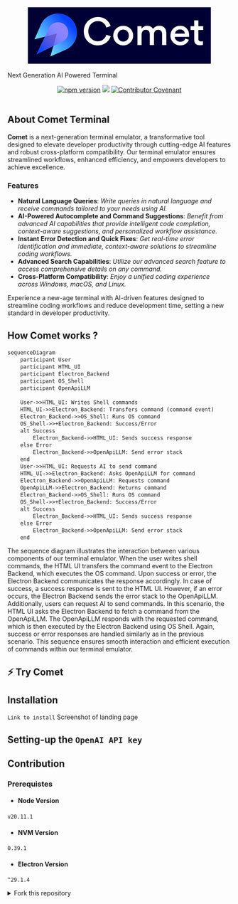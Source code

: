 <div align="center">
<a href="https://refine.dev/">
    <img alt="dbsense ai logo" src="assets\comeettu.png">
</a>
</div>
<!-- <div style="font-family: 'Lucida Console', 'Courier New', monospace; font-size: 25px;  font-family: Arial, Helvetica, sans-serif;
			background: linear-gradient(to right, #f32170,
					#ff6b08, #cf23cf, #eedd44);
			-webkit-text-fill-color: transparent;
			-webkit-background-clip: text;;">DbSenseAi</div> -->

<!-- <br/> -->
<!-- <div align="center">
    <a href="" style="color: ;">Home Page</a> |
    <a href="">Discord</a> |
    <a href="">Blog</a> |
    <a href="">Documentation</a>
</div> -->
<!-- <br/>
<br/> -->
<!-- <div align="center"><strong>Add Here <a href="">Something</a> Add here.</strong><br>add here</div> -->

Next Generation AI Powered Terminal
<br />

<div>
<div align="center">

[![npm version](https://img.shields.io/npm/v/@refinedev/core.svg)](https://www.npmjs.com/package/@refinedev/core)
[![](https://img.shields.io/github/commit-activity/m/refinedev/refine)](https://github.com/refinedev/refine/commits/master)
[![Contributor Covenant](https://img.shields.io/badge/Contributor%20Covenant-2.0-4baaaa.svg)](CODE_OF_CONDUCT.md)
<br/>
<br/>

</div>

</div align="left" >

## About Comet Terminal

**Comet** is a next-generation terminal emulator, a transformative tool designed to elevate developer productivity through cutting-edge AI features and robust cross-platform compatibility. Our terminal emulator ensures streamlined workflows, enhanced efficiency, and empowers developers to achieve excellence.
</br>

### Features

- **Natural Language Queries**: _Write queries in natural language and receive commands tailored to your needs using AI._
- **AI-Powered Autocomplete and Command Suggestions**: _Benefit from advanced AI capabilities that provide intelligent code completion, context-aware suggestions, and personalized workflow assistance._
- **Instant Error Detection and Quick Fixes**: _Get real-time error identification and immediate, context-aware solutions to streamline coding workflows._
- **Advanced Search Capabilities**: _Utilize our advanced search feature to access comprehensive details on any command._
- **Cross-Platform Compatibility**: _Enjoy a unified coding experience across Windows, macOS, and Linux._

Experience a new-age terminal with AI-driven features designed to streamline coding workflows and reduce development time, setting a new standard in developer productivity.

## How Comet works ?

```mermaid
sequenceDiagram
    participant User
    participant HTML_UI
    participant Electron_Backend
    participant OS_Shell
    participant OpenApiLLM

    User->>HTML_UI: Writes Shell commands
    HTML_UI->>Electron_Backend: Transfers command (command event)
    Electron_Backend->>OS_Shell: Runs OS command
    OS_Shell->>+Electron_Backend: Success/Error
    alt Success
        Electron_Backend->>HTML_UI: Sends success response
    else Error
        Electron_Backend->>OpenApiLLM: Send error stack
    end
    User->>HTML_UI: Requests AI to send command
    HTML_UI->>Electron_Backend: Asks OpenApiLLM for command
    Electron_Backend->>OpenApiLLM: Requests command
    OpenApiLLM->>Electron_Backend: Returns command
    Electron_Backend->>OS_Shell: Runs OS command
    OS_Shell->>+Electron_Backend: Success/Error
    alt Success
        Electron_Backend->>HTML_UI: Sends success response
    else Error
        Electron_Backend->>OpenApiLLM: Send error stack
    end

```

The sequence diagram illustrates the interaction between various components of our terminal emulator. When the user writes shell commands, the HTML UI transfers the command event to the Electron Backend, which executes the OS command. Upon success or error, the Electron Backend communicates the response accordingly. In case of success, a success response is sent to the HTML UI. However, if an error occurs, the Electron Backend sends the error stack to the OpenApiLLM. Additionally, users can request AI to send commands. In this scenario, the HTML UI asks the Electron Backend to fetch a command from the OpenApiLLM. The OpenApiLLM responds with the requested command, which is then executed by the Electron Backend using OS Shell. Again, success or error responses are handled similarly as in the previous scenario. This sequence ensures smooth interaction and efficient execution of commands within our terminal emulator.

## ⚡ Try Comet

## Installation

`Link to install`
Screenshot of landing page

## Setting-up the `OpenAI API key`

## Contribution

### Prerequistes

- #### **Node Version**

```
v20.11.1
```

- #### **NVM Version**

```
0.39.1
```

- #### **Electron Version**

```
^29.1.4
```

<details close>
  <summary>Fork this repository</summary>

<img align="right" width="500" src="https://github.com/vedanti-u/readme-assets/blob/main/fork-the-repo.png" alt="fork this repository" />

Fork this repository by clicking on the fork button on the top of this page. This will create a copy of this repository in your account.
</br>

## Clone the repository

<img align="right" width="500" src="https://github.com/vedanti-u/readme-assets/blob/main/clone-button.png" />
<img align="right" width="500" src="https://github.com/vedanti-u/readme-assets/blob/main/copy-cloning-url.png" alt="fork this repository" />
Now clone the forked repository to your machine. Go to your GitHub account, open the forked repository, click on the code button and then click the _copy to clipboard_ icon, this is the COPIED_URL.

Open a terminal and run the following git command:

```git
git clone "COPIED_URL"
```

e.g : `git clone https://github.com/vedanti-u/db.ai.git`
</br>

---

### Install dependencies

```bash
npm install
```

---

### Create a branch

Change to the repository directory on your computer (if you are not already there):

```bash
$ cd comet-terminal
```

Now create a branch using the `git checkout` command:

```bash
$ git checkout -b new-branch-name
```

e.g : `git checkout -b feature/ai-autocomplete`

**Name your branch according to the feature you are working on :**

e.g : you want to work on creating autocomplete feature, name your branch like `feature/ai-autocomplete`

_(follow this naming convention i.e using "-" in between)_

### _Contribute to Code_

#### Create a `.env` File with format

### Create a pull request

  <details>
   <summary>How to create pull request</summary>
  </br>
  Once you have modified an existing file or added a new file to the project of your choice, you can stage it to your local repository, which we can do with the `git add` command. In our example, `filename.md`, we will type the following command.

<code>$ git add filename.md</code>

where filename is the file you have modified or created

If you are looking to add all the files you have modified in a particular directory, you can stage them all with the following command:
`git add .`

Or, alternatively, you can type `git add -all` for all new files to be staged.

<h3>Commiting the changes</h3>
<code>git commit -m "Added autocomplete feature"</code>

<h3>To PUSH your branch to your remote main</h3>
<code>$ git push --set-upstream origin your-branch-name</code>
</br>

e.g : `$ git push --set-upstream origin feature/ai-autocomplete`

<h4>Open Github</h4>
<img align="right" width="300" src="https://github.com/vedanti-u/readme-assets/blob/main/compare-and-pulll-request.png" alt="compare and pull request" />
click on compare & pull request
</br>
<img align="right" width="300" src="https://github.com/vedanti-u/readme-assets/blob/main/create-pull-request.png" alt="create pull request" />
write a description for your pull request specifing the changes you have made, title it and then, Click on create pull request

_your branch will be merged on code review_

  </details>
</details>
